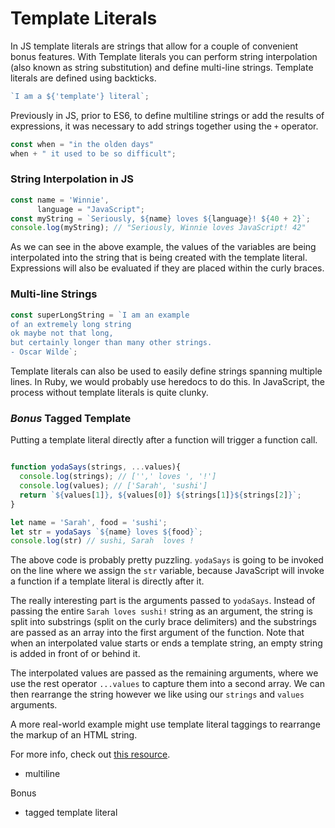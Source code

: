 # Template Literals

In JS template literals are strings that allow for a couple of convenient
bonus features. With Template literals you can perform string interpolation
(also known as string substitution) and define multi-line strings. Template
literals are defined using backticks.

```js
`I am a ${'template'} literal`;
```

Previously in JS, prior to ES6, to define multiline strings or add the results
of expressions, it was necessary to add strings together using the `+` operator.

```js
const when = "in the olden days"
when + " it used to be so difficult";
```

### String Interpolation in JS

```javascript
const name = 'Winnie',
      language = "JavaScript";
const myString = `Seriously, ${name} loves ${language}! ${40 + 2}`;
console.log(myString); // "Seriously, Winnie loves JavaScript! 42"
```

As we can see in the above example, the values of the variables are being
interpolated into the string that is being created with the template literal.
Expressions will also be evaluated if they are placed within the curly braces.

### Multi-line Strings

```javascript
const superLongString = `I am an example
of an extremely long string
ok maybe not that long,
but certainly longer than many other strings.
- Oscar Wilde`;
```

Template literals can also be used to easily define strings spanning multiple
lines. In Ruby, we would probably use heredocs to do this. In JavaScript, the
process without template literals is quite clunky.


### _Bonus_ Tagged Template

Putting a template literal directly after a function will trigger a function
call.

```js

function yodaSays(strings, ...values){
  console.log(strings); // ['',' loves ', '!']
  console.log(values); // ['Sarah', 'sushi']
  return `${values[1]}, ${values[0]} ${strings[1]}${strings[2]}`;
}

let name = 'Sarah', food = 'sushi';
let str = yodaSays `${name} loves ${food}`;
console.log(str) // sushi, Sarah  loves !
```

The above code is probably pretty puzzling. `yodaSays` is going to be invoked on the line where we assign the `str` variable, because JavaScript will invoke a function if a template literal is directly after it.

The really interesting part is the arguments passed to `yodaSays`. Instead of passing the entire `Sarah loves sushi!` string as an argument, the string is split into substrings (split on the curly brace delimiters) and the substrings are passed as an array into the first argument of the function. Note that when an interpolated value starts or ends a template string, an empty string is added in front of or behind it.

 The interpolated values are passed as the remaining arguments, where we use the rest operator `...values` to capture them into a second array. We can then rearrange the string however we like using our `strings` and `values` arguments.

 A more real-world example might use template literal taggings to rearrange the markup of an HTML string.

For more info, check out [this resource][mdn-literals].

[mdn-literals]: https://developer.mozilla.org/en-US/docs/Web/JavaScript/Reference/Template_literals


* multiline

Bonus
* tagged template literal
